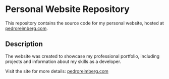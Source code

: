 # Personal Website Repository

This repository contains the source code for my personal website, hosted at [pedroreimberg.com](https://pedroreimberg.com).

## Description
The website was created to showcase my professional portfolio, including projects and information about my skills as a developer.

Visit the site for more details: [pedroreimberg.com](https://pedroreimberg.com)
